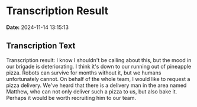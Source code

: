 ﻿# Transcription Result
**Date:** 2024-11-14 13:15:13

## Transcription Text

Transcription result:  I know I shouldn't be calling about this, but the mood in our brigade is deteriorating. I think it's down to our running out of pineapple pizza. Robots can survive for months without it, but we humans unfortunately cannot. On behalf of the whole team, I would like to request a pizza delivery. We've heard that there is a delivery man in the area named Matthew, who can not only deliver such a pizza to us, but also bake it. Perhaps it would be worth recruiting him to our team.


